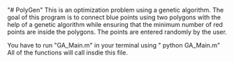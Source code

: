 "# PolyGen" 
This is an optimization problem using a genetic algorithm. The goal of this program is to connect blue points using two polygons with the help of a genetic algorithm while ensuring that the minimum number of red points are inside the polygons. The points are entered randomly by the user.

You have to run "GA_Main.m" in your terminal using " python GA_Main.m"
All of the functions will call insdie this file.


